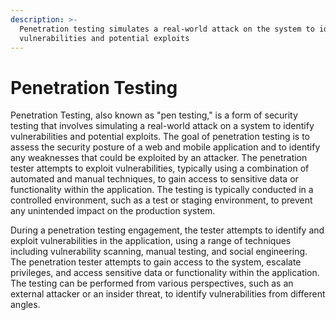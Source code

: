 ```yaml
---
description: >-
  Penetration testing simulates a real-world attack on the system to identify
  vulnerabilities and potential exploits
---
```


# Penetration Testing

Penetration Testing, also known as "pen testing," is a form of security testing that involves simulating a real-world attack on a system to identify vulnerabilities and potential exploits. The goal of penetration testing is to assess the security posture of a web and mobile application and to identify any weaknesses that could be exploited by an attacker. The penetration tester attempts to exploit vulnerabilities, typically using a combination of automated and manual techniques, to gain access to sensitive data or functionality within the application. The testing is typically conducted in a controlled environment, such as a test or staging environment, to prevent any unintended impact on the production system.

During a penetration testing engagement, the tester attempts to identify and exploit vulnerabilities in the application, using a range of techniques including vulnerability scanning, manual testing, and social engineering. The penetration tester attempts to gain access to the system, escalate privileges, and access sensitive data or functionality within the application. The testing can be performed from various perspectives, such as an external attacker or an insider threat, to identify vulnerabilities from different angles.
